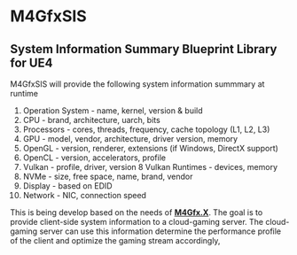 # M4GfxSIS
## System Information Summary Blueprint Library for UE4

M4GfxSIS will provide the following system information summmary at runtime
1. Operation System - name, kernel, version & build
2. CPU - brand, architecture, uarch, bits
3. Processors - cores, threads, frequency, cache topology (L1, L2, L3)
4. GPU - model, vendor, architecture, driver version, memory
5. OpenGL - version, renderer, extensions (if Windows, DirectX support)
6. OpenCL - version, accelerators, profile
7. Vulkan - profile, driver, version
8  Vulkan Runtimes - devices, memory
9. NVMe - size, free space, name, brand, vendor
10. Display - based on EDID
11. Network - NIC, connection speed

This is being develop based on the needs of [**M4Gfx.X**](https://gitlab.com/sheldonrobinson/m4gfxextlib).
The goal is to provide client-side system information to a cloud-gaming server. The cloud-gaming server can use this
information determine the performance profile of the client and optimize the gaming stream accordingly,
